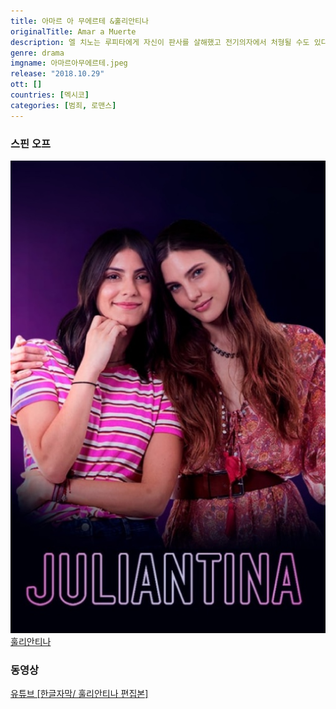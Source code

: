 ```yaml
---
title: 아마르 아 무에르테 &훌리안티나
originalTitle: Amar a Muerte
description: 엘 치노는 루피타에게 자신이 판사를 살해했고 전기의자에서 처형될 수도 있다고 말한다.
genre: drama
imgname: 아마르아무에르테.jpeg
release: "2018.10.29"
ott: []
countries: [멕시코]
categories: [범죄, 로맨스]
---
```


### 스핀 오프

<div class="season-list">
<div class="item">
<a href="/drama/훌리안티나" >
<img src="/poster/훌리안티나.jpeg" alt="훌리안티나 포스터 ">
훌리안티나</a>
</div>
</div>

### 동영상

<a href="https://www.youtube.com/watch?v=ypoH7OeIZgw&list=PLZlgNEQJwHcpfxV-v2cskODkCuarU9qfo&index=1" target="_blank" rel="noopener noreferrer">유튜브 [한글자막/ 훌리안티나 편집본]</a>
